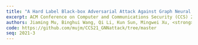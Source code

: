 ```yaml
---
title: "A Hard Label Black-box Adversarial Attack Against Graph Neural Networks"
excerpt: ACM Conference on Computer and Communications Security (CCS) 2021
authors: Jiaming Mu, Binghui Wang, Qi Li, Kun Sun, Mingwei Xu, <strong>Zhuotao Liu</strong>
code: https://github.com/mujm/CCS21_GNNattack/tree/master
seq: 2021-3
---
```

